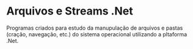 # Arquivos e Streams .Net
Programas criados para estudo da manupulação de arquivos e pastas (cração, navegação, etc.) do sistema operacional utilizando a pltaforma .Net.
